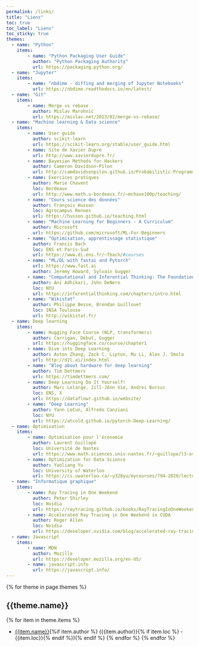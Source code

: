 ```yaml
---
permalink: /links/
title: "Liens"
toc: true
toc_label: "Liens"
toc_sticky: true
themes:
  - name: "Python"
    items:
        - name: "Python Packaging User Guide"
          author: "Python Packaging Authority"
          url: https://packaging.python.org/
  - name: "Jupyter"
    items:
        - name: "nbdime - diffing and merging of Jupyter Notebooks"
          url: https://nbdime.readthedocs.io/en/latest/
  - name: "Git"
    items:
        - name: Merge vs rebase
          author: Mislav Marohnić
          url: https://mislav.net/2013/02/merge-vs-rebase/
  - name: "Machine learning & Data science"
    items:
        - name: User guide
          author: scikit-learn
          url: https://scikit-learn.org/stable/user_guide.html
        - name: Site de Xavier Dupré
          url: http://www.xavierdupre.fr/
        - name: Bayesian Methods for Hackers
          author: Cameron Davidson-Pilon
          url: http://camdavidsonpilon.github.io/Probabilistic-Programming-and-Bayesian-Methods-for-Hackers/#contents
        - name: Exercices pratiques
          author: Marie Chavent
          loc: Bordeaux
          url: http://www.math.u-bordeaux.fr/~mchave100p/teaching/
        - name: "Cours science des données"
          author: François Husson
          loc: Agrocampus Rennes
          url: https://husson.github.io/teaching.html
        - name: "Machine Learning for Beginners - A Curriculum"
          author: Microsoft
          url: https://github.com/microsoft/ML-For-Beginners
        - name: "Optimisation, apprentissage statistique"
          author: Francis Bach
          loc: ENS et Paris-Sud
          url: https://www.di.ens.fr/~fbach/#courses
        - name: "ML/DL with fastai and Pytorch"
          url: https://www.fast.ai
          author: Jeremy Howard, Sylvain Gugger
        - name: "Computational and Inferential Thinking: The Foundations of Data Science"
          author: Ani Adhikari, John DeNero
          loc: NYU
          url: https://inferentialthinking.com/chapters/intro.html
        - name: "Wikistat"
          author: Philippe Besse, Brendan Guillouet
          loc: INSA Toulouse
          url: http://wikistat.fr/
  - name: Deep learning
    items:
        - name: Hugging Face Course (NLP, transformers)
          author: Carrigan, Debut, Gugger
          url: https://huggingface.co/course/chapter1
        - name: Dive into Deep Learning
          author: Aston Zhang, Zack C. Lipton, Mu Li, Alex J. Smola
          url: http://d2l.ai/index.html
        - name: "Blog about hardware for deep learning"
          author: Tim Dettmers
          url: https://timdettmers.com/
        - name: Deep Learning Do It Yourself!
          author: Marc Lelarge, Jill-Jênn Vie, Andrei Bursuc
          loc: ENS, X
          url: https://dataflowr.github.io/website/
        - name: "Deep Learning"
          author: Yann LeCun, Alfredo Canziani
          loc: NYU
          url: https://atcold.github.io/pytorch-Deep-Learning/
  - name: Optimisation
    items:
        - name: Optimisation pour l'économie
          author: Laurent Guillopé
          loc: Université de Nantes
          url: https://www.math.sciences.univ-nantes.fr/~guillope/l3-osc/osc.pdf
        - name: Optimization for Data Science
          author: Yaoliang Yu
          loc: University of Waterloo
          url: https://cs.uwaterloo.ca/~y328yu/mycourses/794-2020/lecture.html
  - name: "Informatique graphique"
    items:
        - name: Ray Tracing in One Weekend
          author: Peter Shirley
          loc: Nvidia
          url: https://raytracing.github.io/books/RayTracingInOneWeekend.html
        - name: Accelerated Ray Tracing in One Weekend in CUDA
          author: Roger Allen
          loc: Nvidia
          url: https://developer.nvidia.com/blog/accelerated-ray-tracing-cuda/
  - name: Javascript
    items:
        - name: MDN
          author: Mozilla
          url: https://developer.mozilla.org/en-US/ 
        - name: javascript.info
          url: https://javascript.info/
---
```


{% for theme in page.themes %}

## {{theme.name}}

{% for item in theme.items %}

- [{{item.name}}]({{item.url}}){%if item.author %} ({{item.author}}{% if item.loc %} - {{item.loc}}{% endif %}){% endif %}
{% endfor %}
{% endfor %}
